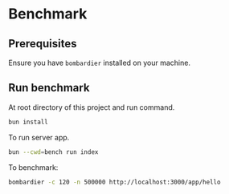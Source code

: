 # Benchmark

## Prerequisites

Ensure you have `bombardier` installed on your machine.

## Run benchmark

At root directory of this project and run command.

```bash
bun install
```

To run server app.

```bash
bun --cwd=bench run index
```

To benchmark:

```bash
bombardier -c 120 -n 500000 http://localhost:3000/app/hello
```
